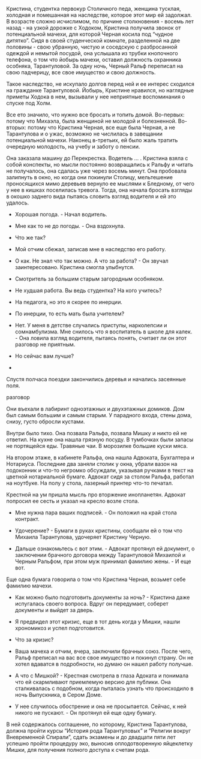 Кристина, студентка первокур Столичного педа, женщина тусклая, холодная и помешанная на наследстве, которое этот мир ей задолжал. В возрасте сложно исчислимом, по причине столкновения - восемь лет назад - на узкой дорожке с Ходоком, Кристина получила звонок от потенциальной мачехи, для которой Черная косила под “чудное дитятко”. Сидя в своей студенческой комнате, разделенной на две половины - свою убранную, чистую и соседскую с разбросанной одеждой и немытой посудой, она услышала из трубки кнопочного телефона, о том что йобырь мачехи, оставил должность охранника особняка, Тарантуловой. За одну ночь, Черный Ральф переписал на свою падчерицу, все свое имущество и свою должность.

  

Такое наследство, не искупало долгов перед ней и ее интерес сходился на гражданке Тарантуловой. Йобырь, Кристине нравился, но наглядные приметы Ходока в нем, вызывали у нее неприятные воспоминания о спуске под Холм.

  

Все ето значило, что нужно все бросать и топить домой. Во-первых: потому что Михаэла, была женщиной не молодой и болезненной. Во-вторых: потому что Кристина Черная, все еще была Черная, а не Тарантулова и о ужас, возможно не числилась в завещании потенциальной мачехи. Наконец в-третьих, ей было жаль тратить очередную молодость, на учебу и заботу о пенсии.

  

Она заказала машину до Перекрестка. Водетель … . Кристина взяла с собой конспекты, но мысли постоянно возвращались к Ральфу и читать не получалось, она сдалась уже через восемь минут. Она пробовала залипнуть в окно, но когда они покинули Столицу, мельтешение проносящихся мимо деревьев вернуло ее мыслями к Бледному, от чего у нее в кишках поселилась тревога. Тогда, она начала бросать взгляды в окошко заднего вида пытаясь словить взгляд водителя и ей это удалось.

  

-   Хорошая погода. - Начал водитель.
    
-   Мне как то не до погоды. - Она вздохнула.
    
-   Что же так?
    
-   Мой отчим сбежал, записав мне в наследство его работу.
    
-   О как. Не знал что так можно. А что за работа? - Он звучал заинтересовано. Кристина смогла улыбнутся.
    
-   Смотритель за большим старым загородным особняком.
    
-   Не худшая работа. Вы ведь студентка? На кого учитесь?
    
-   На педагога, но это я скорее по инерции.
    
-   По инерции, то есть мать была учителем?
    
-   Нет. У меня в детстве случались приступы, нарколепсии и сомнамбулизма. Мне снилось что я воспитатель в школе для калек. - Она ловила взгляд водителя, пытаясь понять, считает ли он этот разговор не приятным.
    
-   Но сейчас вам лучше?
    
-     
    

  

Спустя полчаса поездки закончились деревья и начались засеянные поля. 

  

разговор

  

Они въехали в лабиринт одноэтажных и двухэтажных домиков. Дом был самым большим и самым старым. У парадного входа, стены дома, снизу, густо обросли кустами. 

  

Внутри было тихо. Она позвала Ральфа, позвала Мишку и никто ей не ответил. На кухне она нашла грязную посуду. В тумбочках были запасы не портящейся еды. Травяные чаи. В морозилке большие куски мяса. 

  

На втором этаже, в кабинете Ральфа, она нашла Адвоката, Бухгалтера и Нотариуса. Последние два заняли столик у окна, убрали вазон на подоконник и что-то негромко обсуждали, указывая ручками в текст на цветной нотариальной бумаге. Адвокат сидя за столом Ральфа, работал на ноутбуке. На полу у стола, лазерный принтер что-то печатал. 

  

Крестной на ум пришла мысль про вторжение инопланетян. Адвокат попросил ее сесть и указал на кресло возле стола.

  

-   Мне нужна пара ваших подписей. - Он положил на край стола контракт.
    
-   Удочерение? - Бумаги в руках кристины, сообщали ей о том что Михаила Тарантулова, удочеряет Кристину Черную.
    
-   Дальше ознакомьтесь с вот этим. - Адвокат протянул ей документ, о заключении брачного договора между Тарантуловой Михаилой и Черным Ральфом, при этом муж принимал фамилию жены. - И еще вот.
    

  

Еще одна бумага говорила о том что Кристина Черная, возьмет себе фамилию мачехи.

  

-   Как можно было подготовить документы за ночь? - Кристина даже испугалась своего вопроса. Вдруг он передумает, соберет документы и выйдет за дверь.
    
-   Я предвидел этот кризис, еще в тот день когда у Мишки, нашли хрономикоз и успел подготовится.
    
-   Что за кризис?
    
-   Ваша мачеха и отчим, вчера, заключили брачных союз. После чего, Ральф преписал на вас все свое имущество и покинул страну. Он не хотел вдаватся в подробности, но думаю он нашел работу получше. 
    
-   А что с Мишкой? - Крестная смотрела в глаза Адоката и понимала что ей скармливают приемлемую версию для публики. Она сталкивалась с подобном, когда пыталась узнать что происходило в ночь Выпускника, в Сером Доме. 
    
-   У нее случилось обострение и она не просыпается. Сейчас, к ней никого не пускают. - Он протянул ей еще одну бумагу.
    

  

В ней содержалось соглашение, по которому, Кристина Тарантулова, должна пройти курсы “История рода Тарантуловых” и “Религии вокруг Вневременной Спирали”, сдать экзамены и до двадцати пяти лет успешно пройти процедуру эко, выносив оплодотворенную яйцеклетку Мишки, для получения полного доступа к счетам рода.